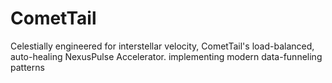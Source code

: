 # CometTail
Celestially engineered for interstellar velocity, CometTail's load-balanced, auto-healing NexusPulse Accelerator. implementing modern data-funneling patterns
